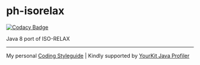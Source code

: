 # ph-isorelax

[![Codacy Badge](https://api.codacy.com/project/badge/Grade/38d7bcf6412c4189891eab5c162b74d7)](https://www.codacy.com/app/philip/ph-isorelax?utm_source=github.com&utm_medium=referral&utm_content=phax/ph-isorelax&utm_campaign=badger)

Java 8 port of ISO-RELAX

---

My personal [Coding Styleguide](https://github.com/phax/meta/blob/master/CodingStyleguide.md) |
Kindly supported by [YourKit Java Profiler](https://www.yourkit.com)
